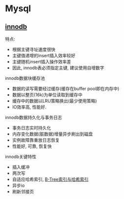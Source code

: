# Mysql

## [innodb](http://www.cnblogs.com/Aiapple/p/5689634.html)

特点:
- 根据主键寻址速度很快
- 主键值递增的insert插入效率较好
- 主键随机insert插入操作效率差
- 因此, innodb表必须指定主键, 建议使用自增数字

innodb数据块缓存池
- 数据的读写需要经过缓存(缓存在buffer pool即在内存中)
- 数据以整页(16k)为单位读取到缓存中
- 缓存中的数据以LRU策略换出(最少使用策略)
- IO效率高, 性能好.

innodb数据持久化与事务日志
- 事务日志实时持久化
- 内存变化数据(脏数据)增量异步刷出到磁盘
- 实例故障靠重放日志恢复
- 性能好, 可靠, 恢复快

innodb关键特性
- 插入缓冲
- 两次写
- 自适应哈希索引, [B-Tree索引与哈希索引](https://www.cnblogs.com/yimixiong/p/7401527.html)
- 异步io
- 刷新邻接页